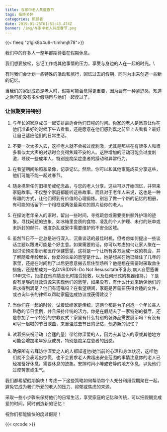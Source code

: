```yaml
---
title: 与家中老人共度春节
tags: 临终关怀
categories: 照顾者
date: 2019-01-25T01:51:43.474Z
banner: /img/与家中老人共度春节.png
---
```

{{< fleeq "z1gik8o4u9-rtimhmjh78">}}

​我们中的许多人一整年都期待着在假期休息。             

我们想要放松，忘记工作或其他事情的压力，享受与身边的人在一起的时光。\

有时我们会计划一些特殊的活动和旅行，回忆过去的假期，同时为未来创造一些新的记忆。            

当我们的家庭成员是老人时，假期可能会觉得更重要，因为会有一种紧迫感，知道之后可能没有多少假期再与他们一起度过了。            

### 让假期变得特别

1. 与年长的家庭成员一起安排最适合他们日程的时间。你家的老人是愿意让你在他们准备好的时候下午去看看，还是愿意在他们感到累之前早上去看看？最好让自己适应他们的日常生活。   
         

2. 不要一次太多人去，这样老人就不会被过度刺激，尤其是那些在有很多人和很多看似太大声的对话时会变得焦躁不安的人。这种增加的活动可能会过度刺激，导致一些成年人，特别是痴呆症患者的躁动和异常行为。         

3. 在看望期间拍照和录像，记录记忆。然后，你可以和其他家庭成员分享这些，他们可能不能一起过春节。            

4. 随身携带任何旧相册或纪念品，与您的老人分享。这些可以开始回忆，并带来家庭故事。不仅整个家庭都能听这些故事，而且对于老年人来说，这也是一种有趣的方式，让他们得到有价值的心理锻炼。别忘了做一个新的记忆的相册，有可能的话留下一个相框或两张最喜欢的照片给你的老人。  

5. 在探访老年亲人的家时，留出一些时间，寻找疏忽或需要提供额外护理的迹象。寻找问题的迹象，如冰箱里变质的食物、凌乱的个人护理、未付的账单或未拆封的邮件、极度杂乱或家中需要维护的不安全区域。

6. 虽然节日不一定总是进行深入、沉重谈话的最佳时机，但考虑如何提出一些谈话主题以跟进可能是个好主意。如果需要的话，你可以考虑如何让家人聚在一起讨论预先指示和医疗保健愿望。这将是一个让所有各方达成一致的机会，并了解随着年龄增长，你爱的长辈的愿望是什么。她是想呆在她已经住了几年的家里，还是在时间到了以后更愿意搬去居住型场所？他是想在需要时采取救生措施，还是想成为一名DNR(DNR=Do Not Resuscitate不复苏,病人自愿签署DNR文件，拒绝在他病情恶化时接受抢救，以及任何形式的机器维持。）？是否有足够的财政资源来实现他们的愿望，如果没有，有什么计划来确保他们的需求得到满足？他们有遗嘱吗？在看望期间，家庭是否需要获得合适的文件，或咨询年长的律师以帮助家庭达成协议或获得建议？

7. 当你们在一起的时候，试着延续家庭传统，这两个都是为了创造一个年长亲人熟悉的节日惯例，并且保持传统的活力。你是在假期去了一家特别的餐厅，还是参加了一个特别的宗教仪式？家里有什么特别的装饰品需要展示吗？有没有可以一起唱的节日歌曲，来重温过去节日的记忆，创造新的记忆？

8. 试着把庆祝活动（合适的量）带给你深爱的人，因为去其他人的家或其他地方可能会增加老年家庭成员，特别是痴呆症患者的困惑。

9. 确保所有去拜访你深爱之人的人都知道他/她当前的心理和身体状况，这样他们就不会表现出惊慌，也不会要求老人做超出安全范围的事情注意你的老人已经准备好休息，需要休息的迹象。安排时间小睡或安静的地方休息，以免他们过度劳累或生气。

我们都希望假期愉快！考虑一下这些策略如何帮助每个人充分利用假期聚在一起，避免它成为我们所爱的老人的压力、抑郁或焦虑的来源。

采取一些小步骤来保持他们的日常生活，享受家庭的记忆和传统，可以把假期变成爱的时间，同时创造新的记忆！

祝你们都能愉快的度过假期！

{{< qrcode >}}
